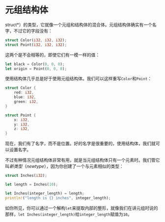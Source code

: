 # 元组结构体
struct*）的类型，它就像一个元组和结构体的混合体。元组结构体确实有一个名字，不过它的字段没有：

```rust
struct Color(i32, i32, i32);
struct Point(i32, i32, i32);
```

这两个是不会相等的，即使它们有一模一样的值：

```rust
let black = Color(0, 0, 0);
let origin = Point(0, 0, 0);
```

使用结构体几乎总是好于使用元组结构体。我们可以这样重写`Color`和`Point`：

```rust
struct Color {
    red: i32,
    blue: i32,
    green: i32,
}

struct Point {
    x: i32,
    y: i32,
    z: i32,
}
```

现在，我们有了名字，而不是位置。好的名字是很重要的，使用结构体，我们就可以设置名字。

不过有种情况元组结构体非常有用，就是当元组结构体只有一个元素时。我们管它叫*新类型*（*newtype*），因为你创建了一个与元素相似的类型：

```rust
struct Inches(i32);

let length = Inches(10);

let Inches(integer_length) = length;
println!("length is {} inches", integer_length);
```

如你所见，你可以通过一个解构`let`来提取内部的整形，就像我们在讲元组时说的那样，`let Inches(integer_length)`给`integer_length`赋值为`10`。
